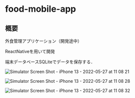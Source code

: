 # food-mobile-app

## 概要

外食管理アプリケーション（開発途中）

ReactNativeを用いて開発

端末データベースSQLiteでデータを保存する．

![Simulator Screen Shot - iPhone 13 - 2022-05-27 at 11 08 21](https://user-images.githubusercontent.com/89395132/170614685-2c707f46-b1cf-4233-a5ca-d80b1aed300b.png)

![Simulator Screen Shot - iPhone 13 - 2022-05-27 at 11 08 28](https://user-images.githubusercontent.com/89395132/170614662-1630eaf7-2c58-40d9-9f5e-dc778cc39f32.png)

![Simulator Screen Shot - iPhone 13 - 2022-05-27 at 11 08 32](https://user-images.githubusercontent.com/89395132/170614703-c2c15b7a-9e86-4472-a3fa-59ec1556b1d4.png)
